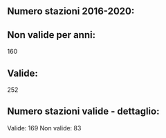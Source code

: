 
## Numero stazioni 2016-2020: 

## Non valide per anni:
 160 


## Valide:
 252 

## Numero stazioni valide - dettaglio: 
Valide: 169 
Non valide: 83 
